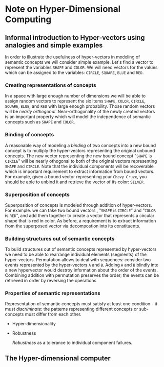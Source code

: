 # Note on Hyper-Dimensional Computing

## Informal introduction to Hyper-vectors using analogies and simple examples

In order to illustrate the usefulness of hyper-vectors in modeling of semantic concepts we will consider simple example.
Let's find a vector to represent the variables `SHAPE` and `COLOR`. We will need vectors for the values which can be assigned to the variables: `CIRCLE`, `SQUARE`, `BLUE` and `RED`.

### Creating representations of concepts

In a space with large enough number of dimensions  we will be able to assign random vectors to represent the six items `SHAPE`, `COLOR`, `CIRCLE`, `SQUARE`, `BLUE`, and `RED` with large enough probability. Those random vectors will be _nearly orthogonal_. Near-orthogonality of the newly created vectors is an important property which will model the independence of semantic concepts such as `SHAPE` and `COLOR`. 

### Binding of concepts

A reasonable way of modeling a _binding_ of two concepts into a new bound concept is to multiply the hyper-vectors representing the original unbound concepts. The new vector representing the new bound concept "`SHAPE` is `CIRCLE`" will be nearly othogonal to both of the original vectors representing `SHAPE` and `CIRCLE`. Note that the individual components will be recoverable which is important requirement to extract information from bound vectors. For example, given a bound vector representing your `Chevy Cruze`, you should be able to unbind it and retrieve the vector of its color: `SILVER`. 

### Superposition of concepts

Superposition of concepts is modeled through addition of hyper-vectors. For example. we can take two bound vectors , "`SHAPE` is `CIRCLE`" and "`COLOR` is `RED`", and add them together to create a vector that represents a circular shape that is red in color.  As before, a requirement is to extract information from  the superposed vector via decompostion into its constituents.

### Building structures out of semantic concepts

To build structures out of semantic concepts represented by hyper-vectors we need to be able to rearrange individual elements (segments) of the hyper-vectors. Permutation allows to deal with sequences: consider two events represented by the hyper-vectors `A` and `B`.  Adding `A` and `B` blindly into a new hypervector would destroy information about the order of the events. Combining addition with permutation preserves the order; the events can be retrieved in order by reversing the
operations.


### Properties of semantic representations

Representation of semantic concepts must satisfy at least one condition - it must _discriminate_: 
the patterns representing different concepts or sub-concepts must differ from each other. 

* Hyper-dimensionality

* Robustness

   _Robustness_ as a tolerance to individual component failures. 

## The Hyper-dimensional computer

